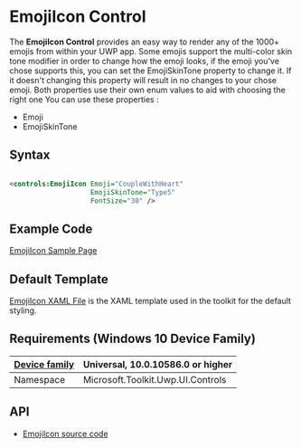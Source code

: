 ﻿# EmojiIcon Control

The **EmojiIcon Control** provides an easy way to render any of the 1000+ emojis from within your UWP app. Some emojis support the multi-color skin tone modifier in order to change how the emoji looks, if the emoji you've chose supports this, you can set the EmojiSkinTone property to change it. If it doesn't changing this property will result in no changes to your chose emoji. Both properties use their own enum values to aid with choosing the right one
You can use these properties :

* Emoji
* EmojiSkinTone

## Syntax

```xml

<controls:EmojiIcon Emoji="CoupleWithHeart"
                    EmojiSkinTone="Type5"
                    FontSize="30" />

```

## Example Code

[EmojiIcon Sample Page](https://github.com/Microsoft/UWPCommunityToolkit/tree/master/Microsoft.Toolkit.Uwp.SampleApp/SamplePages/EmojiIcon)

## Default Template 

[EmojiIcon XAML File](https://github.com/Microsoft/UWPCommunityToolkit/blob/master/Microsoft.Toolkit.Uwp.UI.Controls/EmojiIcon/EmojiIcon.xaml) is the XAML template used in the toolkit for the default styling.

## Requirements (Windows 10 Device Family)

| [Device family]("http://go.microsoft.com/fwlink/p/?LinkID=526370) | Universal, 10.0.10586.0 or higher |
| --- | --- |
| Namespace | Microsoft.Toolkit.Uwp.UI.Controls |

## API

* [EmojiIcon source code](https://github.com/Microsoft/UWPCommunityToolkit/tree/master/Microsoft.Toolkit.Uwp.UI.Controls/EmojiIcon)